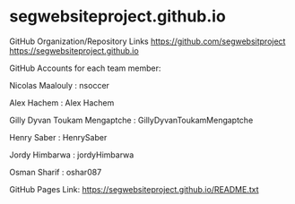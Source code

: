 # segwebsiteproject.github.io
GitHub Organization/Repository Links
https://github.com/segwebsitproject
https://segwebsiteproject.github.io


GitHub Accounts for each team member: 

Nicolas Maalouly : nsoccer 

Alex Hachem : Alex Hachem 

Gilly Dyvan Toukam Mengaptche : GillyDyvanToukamMengaptche 

Henry Saber : HenrySaber

Jordy Himbarwa : jordyHimbarwa

Osman Sharif : oshar087


GitHub Pages Link:
https://segwebsiteproject.github.io/README.txt
